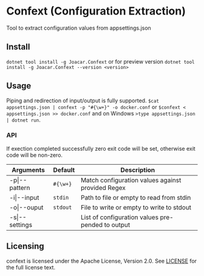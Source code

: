 # Confext (**Conf**iguration **Ext**raction)

Tool to extract configuration values from appsettings.json

## Install

`dotnet tool install -g Joacar.Confext` or for preview version `dotnet tool install -g Joacar.Confext --version <version>`

## Usage

Piping and redirection of input/output is fully supported. `$cat appsettings.json | confext -p "#{\w+}" -o docker.conf` or `$confext < appsettings.json >> docker.conf` and on Windows `>type appsettings.json | dotnet run`.

### API

If exection completed successfully zero exit code will be set, otherwise exit code will be non-zero.

| Arguments | Default | Description |
|-----------|---------|-------------|
| -p\|--pattern | `#{\w+}` | Match configuration values against provided Regex |
| -i\|--input | `stdin` | Path to file or empty to read from stdin |
| -o\|--ouput | `stdout` | File to write or empty to write to stdout |
| -s\|--settings | | List of configuration values pre-pended to output |

## Licensing

confext is licensed under the Apache License, Version 2.0. See [LICENSE](LICENSE) for the full license text.
